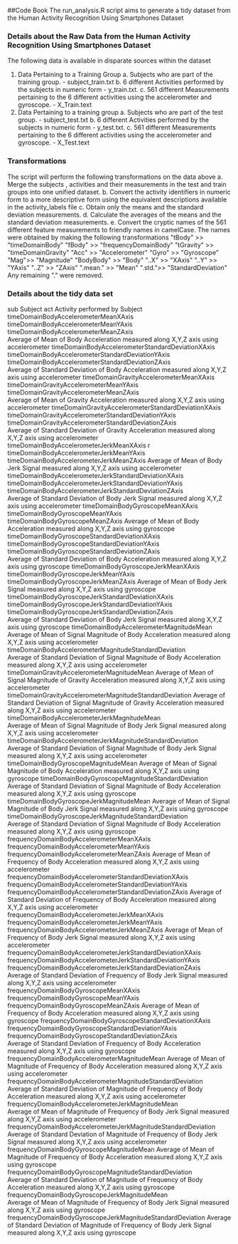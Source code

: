 ##Code Book 
The run_analysis.R script aims to generate a tidy dataset from the Human Activity Recognition Using Smartphones Dataset

### Details about the Raw Data from the Human Activity Recognition Using Smartphones Dataset

The following data is available in disparate sources within the dataset
  1. Data Pertaining to a Training Group
    a. Subjects who are part of the training group. - subject_train.txt
    b. 6 different Activities performed by the subjects in numeric form - y_train.txt.
    c. 561 different Measurements pertaining to the 6 different activities using the accelerometer and gyroscope. - X_Train.text
  2. Data Pertaining to a training group
     a. Subjects who are part of the test group. - subject_test.txt
    b. 6 different Activities performed by the subjects in numeric form - y_test.txt.
    c. 561 different Measurements pertaining to the 6 different activities using the accelerometer and gyroscope. - X_Test.text

### Transformations

The script will perform the following transformations on the data above
  a. Merge the subjects , activities and their measurements in the test and train groups into one unified dataset.
  b. Convert the activity identifiers in numeric form to a more descriptive form using the equivalent descriptions available in the activity_labels file
  c. Obtain only the means and the standard deviation measurements.
  d. Calculate the averages of the means and the standard deviation measurements.
  e. Convert the cryptic names of the 561 different feature measurements to friendly names in camelCase. The names were obtained by making the following transformations
  "tBody" >> "timeDomainBody"
  "fBody" >> "frequencyDomainBody"
  "tGravity" >> "timeDomainGravity"
  "Acc" >> "Accelerometer"
  "Gyro" >> "Gyroscope"
  "Mag">> "Magnitude"
  "BodyBody" >> "Body"
  "..X" >> "XAxis"
  "..Y" >> "YAxis"
  "..Z" >> "ZAxis"
  ".mean." >> "Mean"
  ".std.">> "StandardDeviation"
  Any remaining "." were removed. 

### Details about the tidy data set
sub
  Subject
act
  Activity performed by Subject
timeDomainBodyAccelerometerMeanXAxis
timeDomainBodyAccelerometerMeanYAxis                          
timeDomainBodyAccelerometerMeanZAxis        
  Average of Mean of Body Acceleration measured along X,Y,Z axis using accelerometer
timeDomainBodyAccelerometerStandardDeviationXAxis
timeDomainBodyAccelerometerStandardDeviationYAxis             
timeDomainBodyAccelerometerStandardDeviationZAxis             
  Average of Standard Deviation of Body Acceleration measured along X,Y,Z axis using accelerometer
timeDomainGravityAccelerometerMeanXAxis                        
timeDomainGravityAccelerometerMeanYAxis                       
timeDomainGravityAccelerometerMeanZAxis        
  Average of Mean of Gravity Acceleration measured along X,Y,Z axis using accelerometer
timeDomainGravityAccelerometerStandardDeviationXAxis
timeDomainGravityAccelerometerStandardDeviationYAxis          
timeDomainGravityAccelerometerStandardDeviationZAxis         
  Average of Standard Deviation of Gravity Acceleration measured along X,Y,Z axis using accelerometer
timeDomainBodyAccelerometerJerkMeanXAxis                     r
timeDomainBodyAccelerometerJerkMeanYAxis                      
timeDomainBodyAccelerometerJerkMeanZAxis
  Average of Mean of Body Jerk Signal measured along X,Y,Z axis using accelerometer
timeDomainBodyAccelerometerJerkStandardDeviationXAxis         
timeDomainBodyAccelerometerJerkStandardDeviationYAxis         
timeDomainBodyAccelerometerJerkStandardDeviationZAxis         
   Average of Standard Deviation of Body Jerk Signal measured along X,Y,Z axis using accelerometer
timeDomainBodyGyroscopeMeanXAxis                              
timeDomainBodyGyroscopeMeanYAxis                              
timeDomainBodyGyroscopeMeanZAxis
  Average of Mean of Body Acceleration measured along X,Y,Z axis using gyroscope
timeDomainBodyGyroscopeStandardDeviationXAxis                 
timeDomainBodyGyroscopeStandardDeviationYAxis                 
timeDomainBodyGyroscopeStandardDeviationZAxis                 
  Average of Standard Deviation of Body Acceleration measured along X,Y,Z axis using gyroscope
timeDomainBodyGyroscopeJerkMeanXAxis                          
timeDomainBodyGyroscopeJerkMeanYAxis                          
timeDomainBodyGyroscopeJerkMeanZAxis
    Average of Mean of Body Jerk Signal measured along X,Y,Z axis using gyroscope
timeDomainBodyGyroscopeJerkStandardDeviationXAxis             
timeDomainBodyGyroscopeJerkStandardDeviationYAxis             
timeDomainBodyGyroscopeJerkStandardDeviationZAxis             
    Average of Standard Deviation of Body Jerk Signal measured along X,Y,Z axis using gyroscope
timeDomainBodyAccelerometerMagnitudeMean             
    Average of Mean of Signal Magnitude of Body Acceleration measured along X,Y,Z axis using accelerometer
timeDomainBodyAccelerometerMagnitudeStandardDeviation         
    Average of Standard Deviation of Signal Magnitude of Body Acceleration measured along X,Y,Z axis using accelerometer
timeDomainGravityAccelerometerMagnitudeMean
    Average of Mean of Signal Magnitude of Gravity Acceleration measured along X,Y,Z axis using accelerometer
timeDomainGravityAccelerometerMagnitudeStandardDeviation
  Average of Standard Deviation of Signal Magnitude of Gravity Acceleration measured along X,Y,Z axis using accelerometer
timeDomainBodyAccelerometerJerkMagnitudeMean  
   Average of Mean of Signal Magnitude of Body Jerk Signal measured along X,Y,Z axis using accelerometer
timeDomainBodyAccelerometerJerkMagnitudeStandardDeviation     
     Average of Standard Deviation of Signal Magnitude of Body Jerk Signal measured along X,Y,Z axis using accelerometer
timeDomainBodyGyroscopeMagnitudeMean
    Average of Mean of Signal Magnitude of Body Acceleration measured along X,Y,Z axis using gyroscope
timeDomainBodyGyroscopeMagnitudeStandardDeviation 
    Average of Standard Deviation of Signal Magnitude of Body Acceleration measured along X,Y,Z axis using gyroscope
timeDomainBodyGyroscopeJerkMagnitudeMean
    Average of Mean of Signal Magnitude of Body Jerk Signal measured along X,Y,Z axis using gyroscope
timeDomainBodyGyroscopeJerkMagnitudeStandardDeviation      
    Average of Standard Deviation of Signal Magnitude of Body Acceleration measured along X,Y,Z axis using gyroscope
frequencyDomainBodyAccelerometerMeanXAxis                     
frequencyDomainBodyAccelerometerMeanYAxis                     
frequencyDomainBodyAccelerometerMeanZAxis
  Average of Mean of Frequency of Body Acceleration measured along X,Y,Z axis using accelerometer
frequencyDomainBodyAccelerometerStandardDeviationXAxis        
frequencyDomainBodyAccelerometerStandardDeviationYAxis        
frequencyDomainBodyAccelerometerStandardDeviationZAxis
    Average of Standard Deviation of Frequency of Body Acceleration measured along X,Y,Z axis using accelerometer
frequencyDomainBodyAccelerometerJerkMeanXAxis                 
frequencyDomainBodyAccelerometerJerkMeanYAxis                 
frequencyDomainBodyAccelerometerJerkMeanZAxis
    Average of Mean of Frequency of Body Jerk Signal measured along X,Y,Z axis using accelerometer
frequencyDomainBodyAccelerometerJerkStandardDeviationXAxis    
frequencyDomainBodyAccelerometerJerkStandardDeviationYAxis    
frequencyDomainBodyAccelerometerJerkStandardDeviationZAxis    
   Average of Standard Deviation of Frequency of Body Jerk Signal measured along X,Y,Z axis using accelerometer
frequencyDomainBodyGyroscopeMeanXAxis                         
frequencyDomainBodyGyroscopeMeanYAxis                         
frequencyDomainBodyGyroscopeMeanZAxis
    Average of Mean of Frequency of Body Acceleration measured along X,Y,Z axis using gyroscope
frequencyDomainBodyGyroscopeStandardDeviationXAxis            
frequencyDomainBodyGyroscopeStandardDeviationYAxis            
frequencyDomainBodyGyroscopeStandardDeviationZAxis   
   Average of Standard Deviation of Frequency of Body Acceleration measured along X,Y,Z axis using gyroscope
frequencyDomainBodyAccelerometerMagnitudeMean 
  Average of Mean of Magnitude of Frequency of Body Acceleration measured along X,Y,Z axis using accelerometer
frequencyDomainBodyAccelerometerMagnitudeStandardDeviation    
   Average of Standard Deviation of Magnitude of Frequency of Body Acceleration measured along X,Y,Z axis using accelerometer
frequencyDomainBodyAccelerometerJerkMagnitudeMean         
  Average of Mean of Magnitude of Frequency of Body Jerk Signal measured along X,Y,Z axis using accelerometer
frequencyDomainBodyAccelerometerJerkMagnitudeStandardDeviation
   Average of Standard Deviation of Magnitude of Frequency of Body Jerk Signal measured along X,Y,Z axis using accelerometer
frequencyDomainBodyGyroscopeMagnitudeMean 
   Average of Mean of Magnitude of Frequency of Body Acceleration measured along X,Y,Z axis using gyroscope
frequencyDomainBodyGyroscopeMagnitudeStandardDeviation        
   Average of Standard Deviation of Magnitude of Frequency of Body Acceleration measured along X,Y,Z axis using gyroscope
frequencyDomainBodyGyroscopeJerkMagnitudeMean                 
   Average of Mean of Magnitude of Frequency of Body Jerk Signal measured along X,Y,Z axis using gyroscope
frequencyDomainBodyGyroscopeJerkMagnitudeStandardDeviation 
  Average of Standard Deviation of Magnitude of Frequency of Body Jerk Signal measured along X,Y,Z axis using gyroscope
  
  